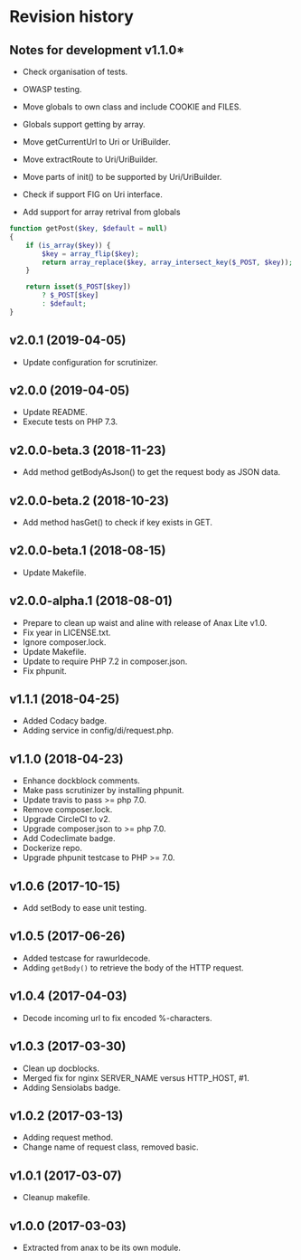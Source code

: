 Revision history
=================================


Notes for development v1.1.0*
---------------------------------

* Check organisation of tests.
* OWASP testing.
* Move globals to own class and include COOKIE and FILES.
* Globals support getting by array.
* Move getCurrentUrl to Uri or UriBuilder.
* Move extractRoute to Uri/UriBuilder.
* Move parts of init() to be supported by Uri/UriBuilder.
* Check if support FIG on Uri interface.

* Add support for array retrival from globals

```php
function getPost($key, $default = null)
{
    if (is_array($key)) {
        $key = array_flip($key);
        return array_replace($key, array_intersect_key($_POST, $key));
    }

    return isset($_POST[$key])
        ? $_POST[$key]
        : $default;
}
```



v2.0.1 (2019-04-05)
---------------------------------

* Update configuration for scrutinizer.



v2.0.0 (2019-04-05)
---------------------------------

* Update README.
* Execute tests on PHP 7.3.



v2.0.0-beta.3 (2018-11-23)
---------------------------------

* Add method getBodyAsJson() to get the request body as JSON data.



v2.0.0-beta.2 (2018-10-23)
---------------------------------

* Add method hasGet() to check if key exists in GET.



v2.0.0-beta.1 (2018-08-15)
---------------------------------

* Update Makefile.



v2.0.0-alpha.1 (2018-08-01)
---------------------------------

* Prepare to clean up waist and aline with release of Anax Lite v1.0.
* Fix year in LICENSE.txt.
* Ignore composer.lock.
* Update Makefile.
* Update to require PHP 7.2 in composer.json.
* Fix phpunit.



v1.1.1 (2018-04-25)
---------------------------------

* Added Codacy badge.
* Adding service in config/di/request.php.



v1.1.0 (2018-04-23)
---------------------------------

* Enhance dockblock comments.
* Make pass scrutinizer by installing phpunit.
* Update travis to pass >= php 7.0.
* Remove composer.lock.
* Upgrade CircleCI to v2.
* Upgrade composer.json to >= php 7.0.
* Add Codeclimate badge.
* Dockerize repo.
* Upgrade phpunit testcase to PHP >= 7.0.



v1.0.6 (2017-10-15)
---------------------------------

* Add setBody to ease unit testing.



v1.0.5 (2017-06-26)
---------------------------------

* Added testcase for rawurldecode.
* Adding `getBody()` to retrieve the body of the HTTP request.



v1.0.4 (2017-04-03)
---------------------------------

* Decode incoming url to fix encoded %-characters.



v1.0.3 (2017-03-30)
---------------------------------

* Clean up docblocks.
* Merged fix for nginx SERVER_NAME versus HTTP_HOST, #1.
* Adding Sensiolabs badge.



v1.0.2 (2017-03-13)
---------------------------------

* Adding request method.
* Change name of request class, removed basic.



v1.0.1 (2017-03-07)
---------------------------------

* Cleanup makefile.



v1.0.0 (2017-03-03)
---------------------------------

* Extracted from anax to be its own module.
